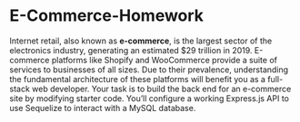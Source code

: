 # E-Commerce-Homework
Internet retail, also known as **e-commerce**, is the largest sector of the electronics industry, generating an estimated $29 trillion in 2019. E-commerce platforms like Shopify and WooCommerce provide a suite of services to businesses of all sizes. Due to their prevalence, understanding the fundamental architecture of these platforms will benefit you as a full-stack web developer.  Your task is to build the back end for an e-commerce site by modifying starter code. You’ll configure a working Express.js API to use Sequelize to interact with a MySQL database.

